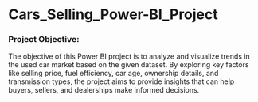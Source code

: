 # Cars_Selling_Power-BI_Project

### Project Objective:

The objective of this Power BI project is to analyze and visualize trends in the used car market based on the given dataset. By exploring key factors like selling price, fuel efficiency, car age, ownership details, and transmission types, the project aims to provide insights that can help buyers, sellers, and dealerships make informed decisions.

